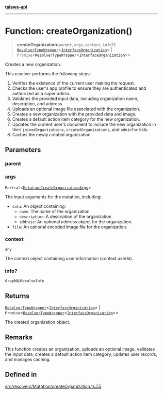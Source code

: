 [**talawa-api**](../../../../README.md)

***

# Function: createOrganization()

> **createOrganization**(`parent`, `args`, `context`, `info`?): [`ResolverTypeWrapper`](../../../../types/generatedGraphQLTypes/type-aliases/ResolverTypeWrapper.md)\<[`InterfaceOrganization`](../../../../models/Organization/interfaces/InterfaceOrganization.md)\> \| `Promise`\<[`ResolverTypeWrapper`](../../../../types/generatedGraphQLTypes/type-aliases/ResolverTypeWrapper.md)\<[`InterfaceOrganization`](../../../../models/Organization/interfaces/InterfaceOrganization.md)\>\>

Creates a new organization.

This resolver performs the following steps:

1. Verifies the existence of the current user making the request.
2. Checks the user's app profile to ensure they are authenticated and authorized as a super admin.
3. Validates the provided input data, including organization name, description, and address.
4. Uploads an optional image file associated with the organization.
5. Creates a new organization with the provided data and image.
6. Creates a default action item category for the new organization.
7. Updates the current user's document to include the new organization in their `joinedOrganizations`, `createdOrganizations`, and `adminFor` lists.
8. Caches the newly created organization.

## Parameters

### parent

### args

`Partial`\<[`MutationCreateOrganizationArgs`](../../../../types/generatedGraphQLTypes/type-aliases/MutationCreateOrganizationArgs.md)\>

The input arguments for the mutation, including:
  - `data`: An object containing:
    - `name`: The name of the organization.
    - `description`: A description of the organization.
    - `address`: An optional address object for the organization.
  - `file`: An optional encoded image file for the organization.

### context

`any`

The context object containing user information (context.userId).

### info?

`GraphQLResolveInfo`

## Returns

[`ResolverTypeWrapper`](../../../../types/generatedGraphQLTypes/type-aliases/ResolverTypeWrapper.md)\<[`InterfaceOrganization`](../../../../models/Organization/interfaces/InterfaceOrganization.md)\> \| `Promise`\<[`ResolverTypeWrapper`](../../../../types/generatedGraphQLTypes/type-aliases/ResolverTypeWrapper.md)\<[`InterfaceOrganization`](../../../../models/Organization/interfaces/InterfaceOrganization.md)\>\>

The created organization object.

## Remarks

This function creates an organization, uploads an optional image, validates the input data, creates a default action item category, updates user records, and manages caching.

## Defined in

[src/resolvers/Mutation/createOrganization.ts:55](https://github.com/Suyash878/talawa-api/blob/e4413cec641a837926071678fed3c7f67234e31e/src/resolvers/Mutation/createOrganization.ts#L55)
